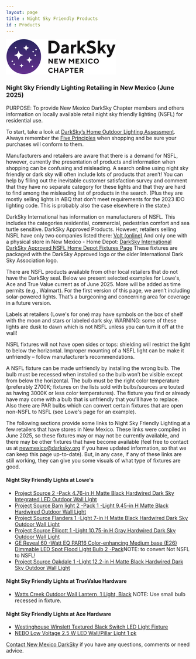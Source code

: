 ```yaml
---
layout: page
title : Night Sky Friendly Products
id : Products
---
```


![logo](../logo.png)

### Night Sky Friendly Lighting Retailing in New Mexico (June 2025) ###

PURPOSE: To provide New Mexico DarkSky Chapter members and
others information on locally available retail night sky friendly
lighting (NSFL) for residential use. 

To start, take a look at [DarkSky’s Home Outdoor Lighting Assessment](https://darksky.org/get-involved/home-lighting-assessment/).
Always remember the [Five Principles](https://darksky.org/what-we-do/advancing-responsible-outdoor-lighting/home/) when shopping and be sure your
purchases will conform to them.

Manufacturers and retailers are aware that there is a demand for
NSFL, however, currently the presentation of products and information
when shopping can be confusing and misleading.  A search online
using night sky friendly or dark sky will often include lots of
products that aren’t! You can help by filling out the inevitable
customer satisfaction survey and comment that they have no separate
category for these lights and that they are hard to find among the
misleading list of products in the search. (Plus they are mostly
selling lights in ABQ that don’t meet requirements for the 2023 IDO
lighting code.  This is probably also the case elsewhere in the
state.)

DarkSky International has information on manufacturers of NSFL.
This includes the categories residential, commercial, pedestrian
comfort and sea turtle sensitive. DarkSky Approved Products.  However,
retailers selling NSFL have only two companies listed there: [Volt
(online)](https://www.voltlighting.com/shop/landscape-lighting/dark-sky-approved) 
And only one with a physical store in New Mexico - Home
Depot: [DarkSky International DarkSky Approved NSFL Home Depot
Fixtures Page](https://darksky.org/what-we-do/darksky-approved/darksky-approved-luminaires-program/luminaires/#!/Home-Depot/c/19294005) 
These fixtures are packaged with the DarkSky Approved logo
or the older International Dark Sky Association logo.

There are NSFL products available from other local retailers that
do not have the DarkSky seal. Below we present selected examples
for Lowe's, Ace and True Value current as of June 2025. More will
be added as time permits (e.g., Walmart).  For the first version
of this page, we aren’t including solar-powered lights. That’s
a burgeoning and concerning area for coverage in a future version.

Labels at retailers (Lowe's for one) may have symbols on the box
of shelf with the moon and stars or labeled dark sky. WARNING: some
of these lights are dusk to dawn which is not NSFL unless you can
turn it off at the wall!

NSFL fixtures will not have open sides or tops: shielding will
restrict the light to below the horizontal. Improper mounting of a
NSFL light can be make it unfriendly – follow manufacturer’s
recommendations.

A NSFL fixture can be made unfriendly by installing the wrong bulb.
The bulb must be recessed when installed so the bulb won’t be visible
except from below the horizontal. The bulb must be the right color
temperature (preferably 2700K; fixtures on the lists sold with
bulbs/sources are touted as having 3000K or less color temperatures).
The fixture you find or already have may come with a bulb that is
unfriendly that you’ll have to replace.  Also there are PAR bulbs
which can convert certain fixtures that are open non-NSFL to NSFL
(see Lowe's page for an example).

The following sections provide some links to Night Sky Friendly
Lighting at a few retailers that have stores in New Mexico. These links
were compiled in June 2025, so these fixtures may or may not be currently
available, and there may be other fixtures that have become available (feel
free to contact us at [newmexico@darksky.org](mailto:newmexico@darksky.org) if you have updated information,
so that we can keep this page up-to-date).
But, in any case, if any of these links are still working, they can give
you some visuals of what type of fixtures are good.

#### Night Sky Friendly Lights at Lowe's ####

- [Project Source 2 -Pack 4.76-in H Matte Black Hardwired Dark Sky Integrated LED Outdoor Wall Light ](https://www.lowes.com/pd/Project-Source-2-Pack-4-76-Inches-H-Matte-Black-Hardwired-Dark-Sky-Integrated-LED-Outdoor-Wall-Light/5016056461)
- [Project Source Barn light 2 -Pack 1 -Light 9.45-in H Matte Black Hardwired Outdoor Wall Light ](https://www.lowes.com/pd/Project-Source-Barn-Light-2-Pack-9-45-in-H-Black-Medium-Base-E-26-Outdoor-Wall-Light/5002069971?idProductFound=false&idExtracted=true)
- [Project Source Flanders 1 -Light 7-in H Matte Black Hardwired Dark Sky Outdoor Wall Light ](https://www.lowes.com/pd/Project-Source-1-Light-7-in-Matte-Black-Dark-Sky-Outdoor-Wall-Light/5013579795?idProductFound=false&idExtracted=true)
- [Project Source Ellicott 1 -Light 10.75-in H Gray Hardwired Dark Sky Outdoor Wall Light ](https://www.lowes.com/pd/Portfolio-Ellicott-10-75-in-H-Galvanized-Dark-Sky-Medium-Base-E-26-Outdoor-Wall-Light/50106268)
- [GE Reveal 60 -Watt EQ PAR16 Color-enhancing Medium base (E26) Dimmable LED Spot Flood Light Bulb 2 -Pack](https://www.lowes.com/pd/GE-Reveal-60-Watt-EQ-LED-Par16-Color-enhancing-Dimmable-Flood-Light-Light-Bulb-2-Pack/5001926135?idProductFound=false&idExtracted=true)NOTE: to convert Not NSFL to NSFL!
- [Project Source Oakdale 1 -Light 12.2-in H Matte Black Hardwired Dark Sky Outdoor Wall Light](https://www.lowes.com/pd/Harbor-Breeze-Outdoor-Black-Barn-Light-Medium/5005455331?idProductFound=false&idExtracted=true)

#### Night Sky Friendly Lights at TrueValue Hardware ####

- [Watts Creek Outdoor Wall Lantern, 1 Light, Black](https://www.truevalue.com/product/watts-creek-outdoor-wall-lantern-1-light-black/) NOTE: Use small bulb recessed in fixture.

#### Night Sky Friendly Lights at Ace Hardware ####

- [Westinghouse Winslett Textured Black Switch LED Light Fixture ](https://www.acehardware.com/departments/lighting-and-electrical/outdoor-lighting/wall-mounted-lighting/3005835)
- [NEBO Low Voltage 2.5 W LED Wall/Pillar Light 1 pk](https://www.acehardware.com/departments/lighting-and-electrical/outdoor-lighting/landscape-and-deck-lighting/3010372)

[Contact New Mexico DarkSky](mailto:newmexico@darksky.org) if you have any questions, comments or need advice.
